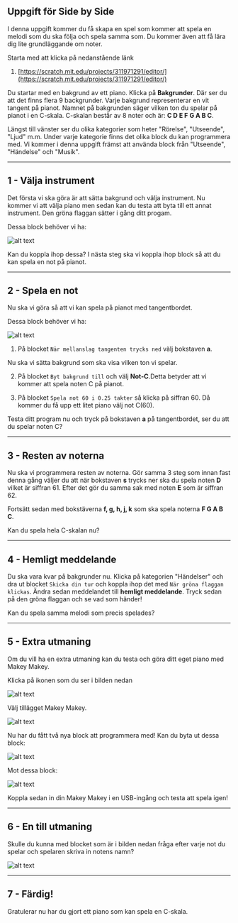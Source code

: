 ## Uppgift för Side by Side

I denna uppgift kommer du få skapa en spel som kommer att spela en melodi som du ska följa och spela samma som. Du kommer även att få lära dig lite grundläggande om noter.

Starta med att klicka på nedanstående länk
1. [https://scratch.mit.edu/projects/311971291/editor/](https://scratch.mit.edu/projects/311971291/editor/)

Du startar med en bakgrund av ett piano. Klicka på **Bakgrunder**. Där ser du att det finns flera 9 backgrunder.
Varje bakgrund representerar en vit tangent på pianot. Namnet på bakgrunden säger vilken ton du spelar på pianot i en C-skala.
C-skalan består av 8 noter och är: **C D E F G A B C**.

Längst till vänster ser du olika kategorier som heter "Rörelse", "Utseende", "Ljud" m.m. Under varje kategorie finns det olika block du kan programmera med. Vi kommer i denna uppgift främst att använda block från "Utseende", "Händelse" och "Musik".

---

## 1 - Välja instrument

Det första vi ska göra är att sätta bakgrund och välja instrument. Nu kommer vi att välja piano men sedan kan du testa att byta till ett annat instrument. Den gröna flaggan sätter i gång ditt progam.

Dessa block behöver vi ha:

![alt text](bilder/startblock.PNG)

Kan du koppla ihop dessa? I nästa steg ska vi koppla ihop block så att du kan spela en not på pianot.

---

## 2 - Spela en not

Nu ska vi göra så att vi kan spela på pianot med tangentbordet.

Dessa block behöver vi ha:

![alt text](bilder/spela-not-block.PNG)

1. På blocket ``` När mellanslag tangenten trycks ned ``` välj bokstaven **a**.

Nu ska vi sätta bakgrund som ska visa vilken ton vi spelar.

2. På blocket ``` Byt bakgrund till ``` och välj **Not-C**.Detta betyder att vi kommer att spela noten C på pianot.

3. På blocket ``` Spela not 60 i 0.25 takter ``` så klicka på siffran 60. Då kommer du få upp ett litet piano välj not C(60).

Testa ditt program nu och tryck på bokstaven **a** på tangentbordet, ser du att du spelar noten C?

---

## 3 - Resten av noterna

Nu ska vi programmera resten av noterna. 
Gör samma 3 steg som innan fast denna gång väljer du att när bokstaven **s** trycks ner ska du spela noten **D** vilket är siffran 61. Efter det gör du samma sak med noten **E** som är siffran 62.

Fortsätt sedan med bokstäverna **f, g, h, j, k** som ska spela noterna **F G A B C**.

Kan du spela hela C-skalan nu?

---

## 4 - Hemligt meddelande
Du ska vara kvar på bakgrunder nu.
Klicka på kategorien "Händelser" och dra ut blocket ``` Skicka din tur ``` och koppla ihop det med ``` När gröna flaggan klickas ```. Ändra sedan meddelandet till **hemligt meddelande**. Tryck sedan på den gröna flaggan och se vad som händer!

Kan du spela samma melodi som precis spelades?

---

## 5 - Extra utmaning

Om du vill ha en extra utmaning kan du testa och göra ditt eget piano med Makey Makey.

Klicka på ikonen som du ser i bilden nedan

![alt text](bilder/fler-block.PNG)

Välj tillägget Makey Makey.

![alt text](bilder/makey-makey.PNG)

Nu har du fått två nya block att programmera med! Kan du byta ut dessa block:

![alt text](bilder/tangent-trycks-ned-block.PNG)

Mot dessa block:

![alt text](bilder/makey-block.PNG)

Koppla sedan in din Makey Makey i en USB-ingång och testa att spela igen!

---

## 6 - En till utmaning

Skulle du kunna med blocket som är i bilden nedan fråga efter varje not du spelar och spelaren skriva in notens namn?

![alt text](bilder/fraga-block.PNG)
 
---

## 7 - Färdig!

Gratulerar nu har du gjort ett piano som kan spela en C-skala.

